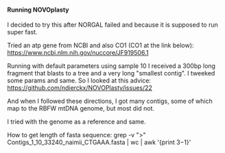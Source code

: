 #### Running NOVOplasty

I decided to try this after NORGAL failed and because it is supposed to run super fast.

Tried an atp gene from NCBI and also CO1 (CO1 at the link below):
https://www.ncbi.nlm.nih.gov/nuccore/JF919506.1

Running with default parameters using sample 10 I received a 300bp long fragment that blasts to a tree and a very long "smallest contig". I tweeked some params and same. So I looked at this advice:
https://github.com/ndierckx/NOVOPlasty/issues/22

And when I followed these directions, I got many contigs, some of which map to the RBFW mtDNA genome, but most did not.

I tried with the genome as a reference and same. 

How to get length of fasta sequence:
 grep -v ">" Contigs_1_10_33240_naimii_CTGAAA.fasta | wc | awk '{print $3-$1}'
